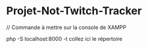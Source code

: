 # Projet-Not-Twitch-Tracker

// Commande à mettre sur la console de XAMPP

php -S localhost:8000 -t collez ici le répertoire
